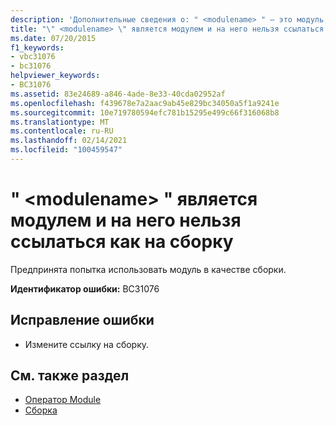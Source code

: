 ```yaml
---
description: 'Дополнительные сведения о: " <modulename> " — это модуль, на который нельзя ссылаться как на сборку'
title: "\" <modulename> \" является модулем и на него нельзя ссылаться как на сборку"
ms.date: 07/20/2015
f1_keywords:
- vbc31076
- bc31076
helpviewer_keywords:
- BC31076
ms.assetid: 83e24689-a846-4ade-8e33-40cda02952af
ms.openlocfilehash: f439678e7a2aac9ab45e829bc34050a5f1a9241e
ms.sourcegitcommit: 10e719780594efc781b15295e499c66f316068b8
ms.translationtype: MT
ms.contentlocale: ru-RU
ms.lasthandoff: 02/14/2021
ms.locfileid: "100459547"
---
```

# <a name="modulename-is-a-module-and-cannot-be-referenced-as-an-assembly"></a>" \<modulename> " является модулем и на него нельзя ссылаться как на сборку

Предпринята попытка использовать модуль в качестве сборки.  
  
 **Идентификатор ошибки:** BC31076  
  
## <a name="to-correct-this-error"></a>Исправление ошибки  
  
- Измените ссылку на сборку.  
  
## <a name="see-also"></a>См. также раздел

- [Оператор Module](../language-reference/statements/module-statement.md)
- [Сборка](../language-reference/modifiers/assembly.md)
